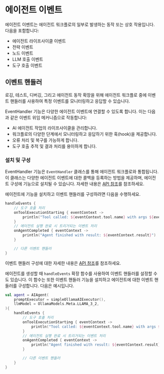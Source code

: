 # 에이전트 이벤트

에이전트 이벤트는 에이전트 워크플로의 일부로 발생하는 동작 또는 상호 작용입니다. 다음을 포함합니다:

- 에이전트 라이프사이클 이벤트
- 전략 이벤트
- 노드 이벤트
- LLM 호출 이벤트
- 도구 호출 이벤트

## 이벤트 핸들러

로깅, 테스트, 디버깅, 그리고 에이전트 동작 확장을 위해 에이전트 워크플로 중에 이벤트 핸들러를 사용하여 특정 이벤트를 모니터링하고 응답할 수 있습니다.

EventHandler 기능은 다양한 에이전트 이벤트에 연결할 수 있도록 합니다. 이는 다음과 같은 이벤트 위임 메커니즘으로 작동합니다:

- AI 에이전트 작업의 라이프사이클을 관리합니다.
- 워크플로의 다양한 단계에서 모니터링하고 응답하기 위한 훅(hook)을 제공합니다.
- 오류 처리 및 복구를 가능하게 합니다.
- 도구 호출 추적 및 결과 처리를 용이하게 합니다.

<!--## Key components

The EventHandler entity consists of five main handler types:

- Initialization handler that executes at the initialization of an agent run
- Result handler that processes successful results from agent operations
- Error handler that handles exceptions and errors that occur during execution
- Tool call listener that notifies when a tool is about to be invoked
- Tool result listener that processes the results after a tool has been called-->

### 설치 및 구성

EventHandler 기능은 `EventHandler` 클래스를 통해 에이전트 워크플로와 통합됩니다. 이 클래스는 다양한 에이전트 이벤트에 대한 콜백을 등록하는 방법을 제공하며, 에이전트 구성에 기능으로 설치될 수 있습니다. 자세한 내용은 [API 참조](https://api.koog.ai/agents/agents-features/agents-features-event-handler/ai.koog.agents.local.features.eventHandler.feature/-event-handler/index.html)를 참조하세요.

에이전트에 기능을 설치하고 이벤트 핸들러를 구성하려면 다음을 수행하세요.

<!--- INCLUDE
import ai.koog.agents.core.agent.AIAgent
import ai.koog.agents.features.eventHandler.feature.handleEvents
import ai.koog.prompt.executor.llms.all.simpleOllamaAIExecutor
import ai.koog.prompt.llm.OllamaModels

val agent = AIAgent(
    promptExecutor = simpleOllamaAIExecutor(),
    llmModel = OllamaModels.Meta.LLAMA_3_2,
) {
-->
<!--- SUFFIX 
} 
-->

```kotlin
handleEvents {
    // 도구 호출 처리
    onToolExecutionStarting { eventContext ->
        println("Tool called: ${eventContext.tool.name} with args ${eventContext.toolArgs}")
    }
    // 에이전트 실행 완료 시 트리거되는 이벤트 처리
    onAgentCompleted { eventContext ->
        println("Agent finished with result: ${eventContext.result}")
    }

    // 다른 이벤트 핸들러
}
```
<!--- KNIT example-events-01.kt -->

이벤트 핸들러 구성에 대한 자세한 내용은 [API 참조](https://api.koog.ai/agents/agents-features/agents-features-event-handler/ai.koog.agents.local.features.eventHandler.feature/-event-handler-config/index.html)를 참조하세요.

에이전트를 생성할 때 `handleEvents` 확장 함수를 사용하여 이벤트 핸들러를 설정할 수도 있습니다. 이 함수는 또한 이벤트 핸들러 기능을 설치하고 에이전트에 대한 이벤트 핸들러를 구성합니다. 다음은 예시입니다.

<!--- INCLUDE
import ai.koog.agents.core.agent.AIAgent
import ai.koog.agents.features.eventHandler.feature.handleEvents
import ai.koog.prompt.executor.llms.all.simpleOllamaAIExecutor
import ai.koog.prompt.llm.OllamaModels
-->
```kotlin
val agent = AIAgent(
    promptExecutor = simpleOllamaAIExecutor(),
    llmModel = OllamaModels.Meta.LLAMA_3_2,
){
    handleEvents {
        // 도구 호출 처리
        onToolExecutionStarting { eventContext ->
            println("Tool called: ${eventContext.tool.name} with args ${eventContext.toolArgs}")
        }
        // 에이전트 실행 완료 시 트리거되는 이벤트 처리
        onAgentCompleted { eventContext ->
            println("Agent finished with result: ${eventContext.result}")
        }

        // 다른 이벤트 핸들러
    }
}
```
<!--- KNIT example-events-02.kt -->